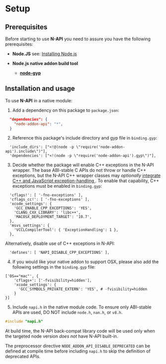 # Setup

## Prerequisites

Before starting to use **N-API** you need to assure you have the following
prerequisites:

* **Node.JS** see: [Installing Node.js](https://nodejs.org/)

* **Node.js native addon build tool**

  - **[node-gyp](node-gyp.md)**

## Installation and usage

To use **N-API** in a native module:

  1. Add a dependency on this package to `package.json`:

```json
  "dependencies": {
    "node-addon-api": "*",
  }
```

  2. Reference this package's include directory and gyp file in `binding.gyp`:

```gyp
  'include_dirs': ["<!@(node -p \"require('node-addon-api').include\")"],
  'dependencies': ["<!(node -p \"require('node-addon-api').gyp\")"],
```

  3. Decide whether the package will enable C++ exceptions in the N-API wrapper.
     The base ABI-stable C APIs do not throw or handle C++ exceptions, but the
     N-API C++ wrapper classes may _optionally_
     [integrate C++ and JavaScript exception-handling
     ](https://nodejs.github.io/node-addon-api/class_napi_1_1_error.html).
     To enable that capability, C++ exceptions must be enabled in `binding.gyp`:

```gyp
  'cflags!': [ '-fno-exceptions' ],
  'cflags_cc!': [ '-fno-exceptions' ],
  'xcode_settings': {
    'GCC_ENABLE_CPP_EXCEPTIONS': 'YES',
    'CLANG_CXX_LIBRARY': 'libc++',
    'MACOSX_DEPLOYMENT_TARGET': '10.7',
  },
  'msvs_settings': {
    'VCCLCompilerTool': { 'ExceptionHandling': 1 },
  },
```

  Alternatively, disable use of C++ exceptions in N-API:

```gyp
  'defines': [ 'NAPI_DISABLE_CPP_EXCEPTIONS' ],
```
  4. If you would like your native addon to support OSX, please also add the
  following settings in the `binding.gyp` file:

  ```gyp
  ['OS=="mac"', {
      'cflags+': ['-fvisibility=hidden'],
      'xcode_settings': {
        'GCC_SYMBOLS_PRIVATE_EXTERN': 'YES', # -fvisibility=hidden
      }
  }]
  ```

  5. Include `napi.h` in the native module code.
     To ensure only ABI-stable APIs are used, DO NOT include
     `node.h`, `nan.h`, or `v8.h`.

```C++
#include "napi.h"
```

At build time, the N-API back-compat library code will be used only when the
targeted node version *does not* have N-API built-in.

The preprocessor directive `NODE_ADDON_API_DISABLE_DEPRECATED` can be defined at
compile time before including `napi.h` to skip the definition of deprecated APIs.
